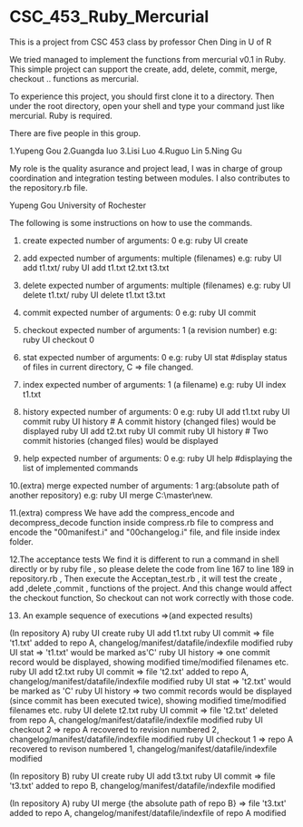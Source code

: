 # CSC_453_Ruby_Mercurial
This is a project from CSC 453 class by professor Chen Ding in U of R

We tried managed to implement the functions from mercurial v0.1 in Ruby.
This simple project can support the create, add, delete, commit, merge, checkout .. functions as mercurial.

To experience this project, you should first clone it to a directory. Then under the root directory,
open your shell and type your command just like mercurial.
Ruby is required.

There are five people in this group.

1.Yupeng Gou
2.Guangda luo
3.Lisi Luo
4.Ruguo Lin
5.Ning Gu


My role is the quality asurance and project lead, I was in charge of group coordination and integration testing between modules. I also contributes to the repository.rb file.

Yupeng Gou
University of Rochester

The following is some instructions on how to use the commands.

1. create
expected number of arguments: 0
e.g: ruby UI create

2. add
expected number of arguments: multiple (filenames)
e.g: ruby UI add t1.txt/ ruby UI add t1.txt t2.txt t3.txt

3. delete
expected number of arguments: multiple (filenames)
e.g: ruby UI delete t1.txt/ ruby UI delete t1.txt t3.txt

4. commit
expected number of arguments: 0
e.g: ruby UI commit

5. checkout
expected number of arguments: 1 (a revision number)
e.g: ruby UI checkout 0

6. stat
expected number of arguments: 0
e.g: ruby UI stat
#display status of files in current directory, C => file changed.

7. index
expected number of arguments: 1 (a filename)
e.g: ruby UI index t1.txt

8. history
expected number of arguments: 0
e.g: 
ruby UI add t1.txt
ruby UI commit
ruby UI history # A commit history (changed files) would be displayed
ruby UI add t2.txt
ruby UI commit
ruby UI history # Two commit histories (changed files) would be displayed

9. help
expected number of arguments: 0
e.g: ruby UI help #displaying the list of implemented commands

10.(extra) merge
expected number of arguments: 1 arg:(absolute path of another repository)
e.g: ruby UI merge C:\master\new. 

11.(extra) compress
We have add the compress_encode and decompress_decode function inside compress.rb file to compress and encode the "00manifest.i" and "00changelog.i" file, and file inside index folder.

12.The acceptance tests
We find it is different to run a command in shell directly or by ruby file , so please delete the code
from line 167 to line 189 in repository.rb , Then execute the Acceptan_test.rb , it will test the
create , add ,delete ,commit , functions of the project. And this change would affect the checkout function,
So checkout can not work correctly with those code.

13. An example sequence of executions =>(and expected results)

(In repository A)
ruby UI create 
ruby UI add t1.txt
ruby UI commit => file 't1.txt' added to repo A, changelog/manifest/datafile/indexfile modified
ruby UI stat => 't1.txt' would be marked as'C'
ruby UI history => one commit record would be displayed, showing modified time/modified filenames etc.
ruby UI add t2.txt
ruby UI commit => file 't2.txt' added to repo A, changelog/manifest/datafile/indexfile modified
ruby UI stat => 't2.txt' would be marked as 'C'
ruby UI history => two commit records would be displayed (since commit has been executed twice), showing modified time/modified filenames etc.
ruby UI delete t2.txt
ruby UI commit => file 't2.txt' deleted from repo A, changelog/manifest/datafile/indexfile modified
ruby UI checkout 2 => repo A recovered to revision numbered 2, changelog/manifest/datafile/indexfile modified
ruby UI checkout 1 => repo A recovered to revison numbered 1, changelog/manifest/datafile/indexfile modified

(In repository B)
ruby UI create 
ruby UI add t3.txt
ruby UI commit => file 't3.txt' added to repo B, changelog/manifest/datafile/indexfile modified

(In repository A)
ruby UI merge {the absolute path of repo B} => file 't3.txt' added to repo A, changelog/manifest/datafile/indexfile of repo A modified

